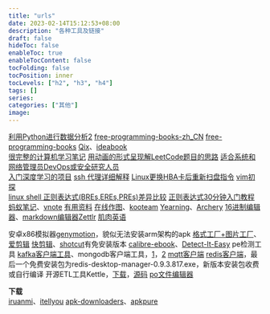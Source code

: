 ```yaml
---
title: "urls"
date: 2023-02-14T15:12:53+08:00
description: "各种工具及链接"
draft: false
hideToc: false
enableToc: true
enableTocContent: false
tocFolding: false
tocPosition: inner
tocLevels: ["h2", "h3", "h4"]
tags: []
series:
categories: ["其他"]
image:
---
```

[利用Python进行数据分析2](https://seancheney.gitbook.io/python-for-data-analysis-2nd/)
[free-programming-books-zh\_CN](https://github.com/justjavac/free-programming-books-zh_CN)
[free-programming-books](https://github.com/EbookFoundation/free-programming-books)
[Qix](https://github.com/ty4z2008/Qix)、[ideabook](https://github.com/phodal/ideabook)  
[很完整的计算机学习笔记](https://github.com/CyC2018/CS-Notes)
[用动画的形式呈现解LeetCode题目的思路](https://github.com/MisterBooo/LeetCodeAnimation)
[适合系统和网络管理员DevOps或安全研究人员](https://github.com/trimstray/the-book-of-secret-knowledge)  
[入门深度学习的项目](https://github.com/GokuMohandas/practicalAI)
[ssh 代理详细解释](http://www.cnblogs.com/wangkangluo1/archive/2011/06/29/2093727.html)
[Linux更换HBA卡后重新扫盘指令](http://www.361way.com/linux-replace-hba-scan-disk/4232.html)
[vim初探](http://www.cnblogs.com/samwei/archive/2011/04/05/2005857.html)  
[linux shell 正则表达式\(BREs,EREs,PREs\)差异比较](https://www.cnblogs.com/chengmo/archive/2010/10/10/1847287.html)
[正则表达式30分钟入门教程](http://deerchao.net/tutorials/regex/regex.htm)  
[蚂蚁笔记](https://github.com/leanote/leanote)、[vnote](https://github.com/tamlok/vnote)
[有用资料](https://my.oschina.net/gitosc/blog?catalog=3413449&temp=1510715813947)
[在线作图](https://www.processon.com/)、[kooteam](https://gitee.com/sinbo/kooteam)
[Yearning](https://github.com/cookieY/Yearning)、[Archery](https://gitee.com/rtttte/Archery)
[16进制编辑器](https://github.com/WerWolv/ImHex)、[markdown编辑器Zettlr](https://github.com/Zettlr/Zettlr)
[肌肉英语](https://gitee.com/KaiyiWing/qwerty-learner)

安卓x86模拟器[genymotion](https://www.genymotion.com/)，貌似无法安装arm架构的apk
[格式工厂+图片工厂](http://www.pcfreetime.com)、[爱剪辑](http://www.ijianji.com)
[快剪辑](https://kuai.360.cn)、[shotcut](http://www.shotcut.org)有免安装版本
[calibre-ebook](https://github.com/kovidgoyal/calibre)、[Detect-It-Easy](https://github.com/horsicq/DIE-engine) pe检测工具
[kafka客户端工具](https://www.kafkatool.com)、mongodb客户端工具，[1](https://www.mongodbmanager.com)，[2](https://robomongo.org)
[mqtt客户端](http://mqttfx.jensd.de)
[redis客户端](https://github.com/uglide/RedisDesktopManager)，最后一个免费安装包为redis-desktop-manager-0.9.3.817.exe，新版本安装包收费或自行编译
开源ETL工具Kettle，[下载](https://sourceforge.net/projects/pentaho/files)，[源码](https://github.com/pentaho/pentaho-kettle)
[po文件编辑器](https://poedit.net)

**下载**  
[iruanmi](https://www.iruanmi.com/)、[itellyou](https://msdn.itellyou.cn/)
[apk-downloaders](http://apk-downloaders.com/)、[apkpure](https://apkpure.com/)
